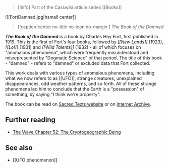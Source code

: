 > [!info] Part of the Casswiki article series [[Books]]

![[FortDamned.jpg|hsmall center]]
> [!caption|center no-title no-icon no-margin ]
> _The Book of the Damned_

_**The Book of the Damned**_ is a book by Charles Hoy Fort, first published in 1919. This is the first of Fort's four books, followed by _[[New Lands]]_ (1923), _[[Lo!]]_ (1931) and _[[Wild Talents]]_ (1932) - all of which focuses on "anomalous phenomena", which were frequently misunderstood and misrepresented by "Dogmatic Science" of that period. The title of this book - "damned" - refers to "damned" or excluded data that Fort collected.

This work deals with various types of anomalous phenomena, including what we now refers to as [[UFO]], strange creatures, unexplained disappearances, odd weather patterns, and so forth. All of these strange phenomena led him to conclude that the Earth is a "possession" of something, by saying "I think we're property".

The book can be read on [Sacred Texts website](http://www.sacred-texts.com/fort/damn/index.htm) or on [Internet Archive](https://archive.org/details/bookdamnedbycha00fortgoog).

Further reading
---------------

*   [The Wave Chapter 52: The Cryptogeographic Being](http://cassiopaea.org/2012/01/19/the-wave-chapter-52-the-cryptogeographic-being/)

See also
--------

*   [[UFO phenomenon]]